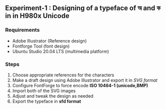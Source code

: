 ## Experiment-1 : Designing of a typeface of অ  and ক in in **H980x Unicode**

### Requirements
- Adobe Illustrator (Reference design)
- Fontforge Tool (font design)
- Ubuntu Studio 20.04 LTS (multimedia platform)

### Steps
1. Choose appropriate references for the characters
1. Make a draft design using Adobe Illustrator and export it in _SVG format_
1. Configure FontForge to force encode **ISO 10464-1 (unicode,BMP)**
1. Import both of the SVG images 
1. Adjust and tweak the design as needed
1. Export the typeface in **sfd format**

